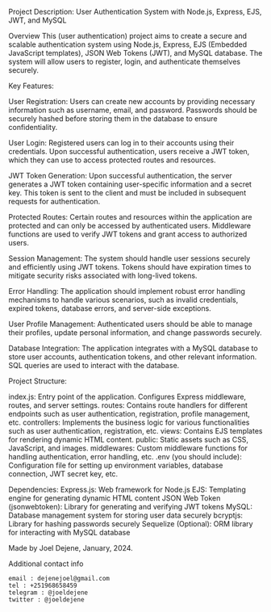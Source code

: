 Project Description: User Authentication System with Node.js, Express, EJS, JWT, and MySQL

Overview
This (user authentication) project aims to create a secure and scalable authentication system using Node.js, Express, EJS (Embedded JavaScript templates), JSON Web Tokens (JWT), and MySQL database. The system will allow users to register, login, and authenticate themselves securely.

Key Features:

User Registration: Users can create new accounts by providing necessary information such as username, email, and password. Passwords should be securely hashed before storing them in the database to ensure confidentiality.

User Login: Registered users can log in to their accounts using their credentials. Upon successful authentication, users receive a JWT token, which they can use to access protected routes and resources.

JWT Token Generation: Upon successful authentication, the server generates a JWT token containing user-specific information and a secret key. This token is sent to the client and must be included in subsequent requests for authentication.

Protected Routes: Certain routes and resources within the application are protected and can only be accessed by authenticated users. Middleware functions are used to verify JWT tokens and grant access to authorized users.

Session Management: The system should handle user sessions securely and efficiently using JWT tokens. Tokens should have expiration times to mitigate security risks associated with long-lived tokens.

Error Handling: The application should implement robust error handling mechanisms to handle various scenarios, such as invalid credentials, expired tokens, database errors, and server-side exceptions.

User Profile Management: Authenticated users should be able to manage their profiles, update personal information, and change passwords securely.

Database Integration: The application integrates with a MySQL database to store user accounts, authentication tokens, and other relevant information. SQL queries are used to interact with the database.

Project Structure:

index.js: Entry point of the application. Configures Express middleware, routes, and server settings.
routes: Contains route handlers for different endpoints such as user authentication, registration, profile management, etc.
controllers: Implements the business logic for various functionalities such as user authentication, registration, etc.
views: Contains EJS templates for rendering dynamic HTML content.
public: Static assets such as CSS, JavaScript, and images.
middlewares: Custom middleware functions for handling authentication, error handling, etc.
.env (you should include): Configuration file for setting up environment variables, database connection, JWT secret key, etc.

Dependencies:
Express.js: Web framework for Node.js
EJS: Templating engine for generating dynamic HTML content
JSON Web Token (jsonwebtoken): Library for generating and verifying JWT tokens
MySQL: Database management system for storing user data securely
bcryptjs: Library for hashing passwords securely
Sequelize (Optional): ORM library for interacting with MySQL database

Made by Joel Dejene, January, 2024.

Additional contact info 

    email : dejenejoel@gmail.com
    tel : +251968658459
    telegram : @joeldejene
    twitter : @joeldejene